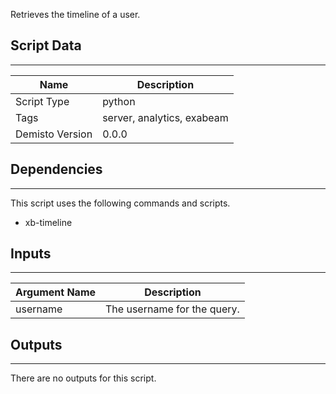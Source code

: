Retrieves the timeline of a user.

## Script Data
---

| **Name** | **Description** |
| --- | --- |
| Script Type | python |
| Tags | server, analytics, exabeam |
| Demisto Version | 0.0.0 |

## Dependencies
---
This script uses the following commands and scripts.
* xb-timeline

## Inputs
---

| **Argument Name** | **Description** |
| --- | --- |
| username | The username for the query. |

## Outputs
---
There are no outputs for this script.
